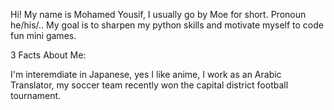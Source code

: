 Hi! My name is Mohamed Yousif, I usually go by Moe for short. Pronoun he/his/.. My goal is to sharpen my python skills and motivate myself to code fun mini games.

3 Facts About Me:

I'm interemdiate in Japanese, yes I like anime, I work as an Arabic Translator, my soccer team recently won the capital district football tournament.

